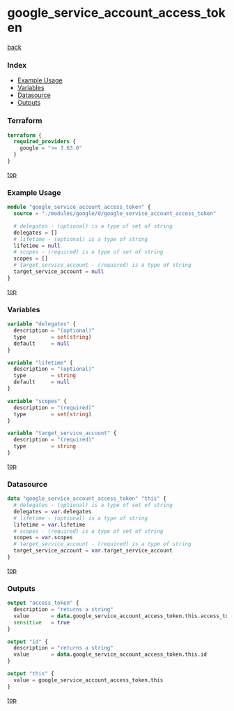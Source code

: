 # google_service_account_access_token

[back](../google.md)

### Index

- [Example Usage](#example-usage)
- [Variables](#variables)
- [Datasource](#datasource)
- [Outputs](#outputs)

### Terraform

```terraform
terraform {
  required_providers {
    google = ">= 3.63.0"
  }
}
```

[top](#index)

### Example Usage

```terraform
module "google_service_account_access_token" {
  source = "./modules/google/d/google_service_account_access_token"

  # delegates - (optional) is a type of set of string
  delegates = []
  # lifetime - (optional) is a type of string
  lifetime = null
  # scopes - (required) is a type of set of string
  scopes = []
  # target_service_account - (required) is a type of string
  target_service_account = null
}
```

[top](#index)

### Variables

```terraform
variable "delegates" {
  description = "(optional)"
  type        = set(string)
  default     = null
}

variable "lifetime" {
  description = "(optional)"
  type        = string
  default     = null
}

variable "scopes" {
  description = "(required)"
  type        = set(string)
}

variable "target_service_account" {
  description = "(required)"
  type        = string
}
```

[top](#index)

### Datasource

```terraform
data "google_service_account_access_token" "this" {
  # delegates - (optional) is a type of set of string
  delegates = var.delegates
  # lifetime - (optional) is a type of string
  lifetime = var.lifetime
  # scopes - (required) is a type of set of string
  scopes = var.scopes
  # target_service_account - (required) is a type of string
  target_service_account = var.target_service_account
}
```

[top](#index)

### Outputs

```terraform
output "access_token" {
  description = "returns a string"
  value       = data.google_service_account_access_token.this.access_token
  sensitive   = true
}

output "id" {
  description = "returns a string"
  value       = data.google_service_account_access_token.this.id
}

output "this" {
  value = google_service_account_access_token.this
}
```

[top](#index)